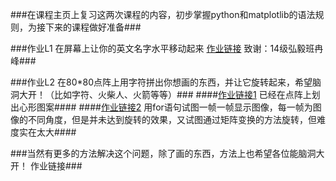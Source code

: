 ###在课程主页上复习这两次课程的内容，初步掌握python和matplotlib的语法规则，为接下来的课程做好准备###

###作业L1 在屏幕上让你的英文名字水平移动起来   [作业链接](https://github.com/hanshihao/compuational_physics_N2014301020016/blob/master/move%20my%20name.py)         致谢：14级弘毅班冉峰###

###作业L2 在80*80点阵上用字符拼出你想画的东西，并让它旋转起来，希望脑洞大开！（比如字符、火柴人、火箭等等）###
####[作业链接1](https://github.com/hanshihao/compuational_physics_N2014301020016/blob/master/graph%20heart.py)  已经在点阵上划出心形图案####
####[作业链接2](https://github.com/hanshihao/compuational_physics_N2014301020016/blob/master/graph%20rotation.py) 用for语句试图一帧一帧显示图像，每一帧为图像的不同角度，但是并未达到旋转的效果，又试图通过矩阵变换的方法旋转，但难度实在太大####

###当然有更多的方法解决这个问题，除了画的东西，方法上也希望各位能脑洞大开！   作业链接###
